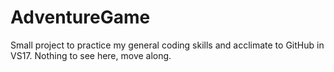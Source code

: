 # AdventureGame

Small project to practice my general coding skills and acclimate to GitHub in VS17. 
Nothing to see here, move along.
